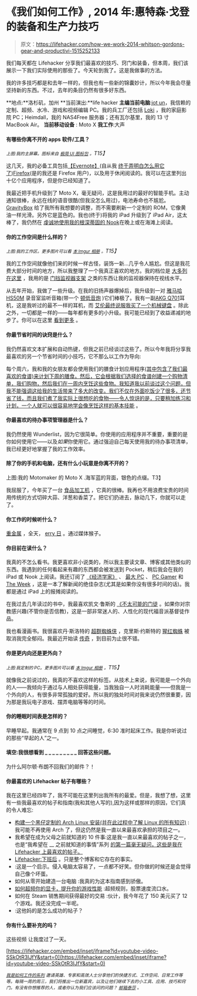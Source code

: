 # 《我们如何工作》, 2014 年:惠特森·戈登的装备和生产力技巧

> 原文：<https://lifehacker.com/how-we-work-2014-whitson-gordons-gear-and-productivi-1515252133>

我们每天都在 Lifehacker 分享我们最喜欢的技巧、窍门和装备，但本周，我们该展示一下我们实际使用的那些了。今天轮到我了。这是我做事的方法。



我的许多技巧都是和去年一样的，但我也有一些新的锦囊妙计，所以今年我会尽量坚持新的东西。不过，去年的条目仍然有很多好东西。

**地点:**洛杉矶，加州
**当前演出:**life hacker
**主编当前电脑**:[jot un](http://pcpartpicker.com/user/Gyroscope352/saved/2tx6)，我信赖的定制、超频、水冷、游戏和视频编辑 PC。我的兵工厂还包括 [Loki](http://pcpartpicker.com/user/Gyroscope352/saved/3EaO) ，我的家庭影院 PC；Heimdall，我的 NAS4Free 服务器；还有瓦尔基里，我的 13 寸 MacBook Air。
**当前移动设备** : Moto X
**我工作**:大声

#### 有哪些你离不开的 apps 软件/工具？

*<small>上图:我的主屏幕。图标来自</small>* [*<small>极简 UI 图标包</small>*](https://play.google.com/store/apps/details?id=com.launchertheme.kxnt.ui) *<small>。</small>T15】*

这几天，我的必备工具包括[【Evernote】](http://evernote.com/)(自从我 [终于弄明白怎么用它了](https://lifehacker.com/ive-been-using-evernote-all-wrong-heres-why-its-actual-5989980))[Firefox](https://www.mozilla.org/en-US/firefox)(是的我还是 Firefox 用户)，以及用于休闲阅读的。我可以在这里列出十亿个应用程序，但是你已经知道了。

我最近把手机升级到了 Moto X，毫无疑问，这是我用过的最好的智能手机。主动通知很棒，永远在线的语音很酷(但我没怎么用过)，电池寿命也不尴尬。 [GravityBox](https://lifehacker.com/gravitybox-adds-a-ton-of-tweaks-to-android-in-one-custo-1502250290) 给了我所有我想要的调整，而不需要刷新一个定制的 ROM，它像黄油一样光滑。另外它是蓝色的。我也(终于)将我的 iPad 升级到了 iPad Air，这太棒了，我仍然在 [虔诚地使用我的根深蒂固的 Nook](http://lifehacker.com/turn-your-rooted-nook-into-the-ultimate-ereader-with-th-5926798)在晚上或在海滩上阅读。

#### 你的工作空间是什么样的？

*<small>上图:我的工作区。更多图片可以看</small>* [*<small>本 Imgur 相册</small>*](http://imgur.com/a/i0vlS) *<small>。</small>T15】*

我的工作空间就像他们来的时候一样古怪，装饰一新...几乎令人尴尬。但这是我花费大部分时间的地方，所以我整理了一个我真正喜欢的地方。我的档位是 [大多列在这里](http://pcpartpicker.com/user/Gyroscope352/saved/2tx6) ，我用的是 [门挡监视器支架](https://lifehacker.com/diy-tv-or-monitor-stand-from-door-stoppers-5159703) 之类的东西让我的监视器保持在视线水平。

从去年开始，我做了一些升级。在我的旧扬声器爆掉后，我升级到一对 [雅马哈 HS50M](http://usa.yamaha.com/products/music-production/speakers/hs_series/hs50m/?mode=model) 录音室监听音箱(带一个 [顿低音炮](http://www.parts-express.com/dayton-audio-sub-800-8-80-watt-powered-subwoofer--300-627) )它们棒极了。我有一副[AKG Q701](http://eu.akg.com/akg-product-detail_eu/q701blk.html)耳机，这是我听过的最不一样的耳机，而 [艾伦最终说服我买了一个机械键盘](https://lifehacker.com/how-to-choose-the-best-mechanical-keyboard-and-why-you-511140347) 。除此之外，一切都是一样的——每年都有更多的小升级。我可能已经到了收益递减的地步了。你可以在这里 [看到更多](http://lifehacker.com/whew-this-came-at-the-perfect-time-been-upgrading-my-1069104642) 。

#### 你最节省时间的诀窍是什么？

我仍然喜欢文本扩展和自动热键，但我之前已经谈过这些了。所以今年我将分享我最喜欢的另一个节省时间的小技巧，它不那么以工作为导向:

每个周六，我和我的女朋友都会使用我们的膳食计划应用程序[(其中包含了我们最喜欢的食谱)来计划下周的膳食。然后，它会根据我们选择的食谱创建一个购物清单，我们购物，然后我们在一周内烹饪这些食物。我知道我以前谈过这个问题，但我不能强调这给我的生活带来了多大的改变。我们不仅在外面吃饭少了很多，还节省了钱，而且我们煮了我实际上很想吃的食物——](https://lifehacker.com/how-to-plan-your-weekly-meals-stress-free-30791921)[令人惊讶的是，只要稍加练习和计划，一个人就可以很容易地学会像烹饪这样的基本技能](http://lifehacker.com/how-i-tackled-three-skills-i-never-thought-id-learn-1513489403) 。

#### 你最喜欢的待办事项管理器是什么？

我仍然使用 Wunderlist，因为它很简单。你使用的应用程序并不重要，重要的是你如何使用它——以及*如果*你使用它。通过强迫自己每天使用我的待办事项清单，我已经更好地掌握了我的工作效率。

#### 除了你的手机和电脑，还有什么小玩意是你离不开的？

上图:我的 Motomaker 的 Moto X .海军蓝的背面，银色的点缀。T3】

我屈服了，今年买了一台 [食品加工机](http://www.amazon.com/Cuisinart-DLC-10S-Classic-7-Cup-Processor/dp/B00004S9EM?asc_campaign=InlineText&asc_refurl=https://lifehacker.com/how-we-work-2014-whitson-gordons-gear-and-productivi-1515252133&asc_source=&tag=kinjalifehackerlink-20) ，它真的很棒。我再也不用浪费宝贵的时间用传统的方式切碎大蒜、洋葱和香菜了。把它们扔进去，脉动几下，你就可以走了。

#### 你工作的时候听什么？

[重金属](http://www.youtube.com/watch?v=plrO8-DBKS8) ，全天， [erry 日](http://www.youtube.com/watch?v=80ml_O1iPAE) 。通过媒体猴子。

#### 你目前在读什么？

我真的不怎么看书。我更喜欢非小说类的，所以我主要读文章、博客或其他类似的东西。我遇到的任何看起来有趣的东西都会被发送到 Pocket，稍后我会在我的 iPad 或 Nook 上阅读。我还订阅了 [《经济学家》](http://www.economist.com/) 、 [最大 PC](http://www.maximumpc.com/) 、 [PC Gamer](http://www.pcgamer.com/) 和 [The Week](http://theweek.com/) ，这是一本了解新闻的绝佳杂志(尤其是如果你没有很多时间的话)。我都是通过 iPad 上的报摊阅读的。

在我过去几年读过的书中，我最喜欢凯文·鲁斯的 [《不太可能的门徒](http://www.amazon.com/The-Unlikely-Disciple-Semester-University/dp/0446178438?asc_campaign=InlineText&asc_refurl=https://lifehacker.com/how-we-work-2014-whitson-gordons-gear-and-productivi-1515252133&asc_source=&tag=kinjalifehackerlink-20) 。如果你对宗教感兴趣(不管你是否信教)，这是一部非常迷人的、人性化的现代福音派基督徒作品。

我也看漫画书。我很喜欢丹·斯洛特的 [超群蜘蛛侠](http://en.wikipedia.org/wiki/The_Superior_Spider-Man) ，克里斯·约斯特的 [猩红蜘蛛](http://en.wikipedia.org/wiki/Scarlet_Spider_%28comic_book%29#Volume_2) 被取消我完全郁闷。我最近开始读 [传奇](http://en.wikipedia.org/wiki/Saga_%28comic_book%29) ，到目前为止很不错。

#### 你是更内向还是更外向？

*<small>上图:我定制的 PC。更多图片可以看</small>* [*<small>本 Imgur 相册</small>*](http://imgur.com/a/actZr) *<small>。</small>T15】*

就像我之前说过的，我真的不喜欢这样的标签。从技术上来说，我可能是一个外向的人——我倾向于通过与人相处获得能量，当我独自一人时消耗能量——但我是一个外向的人，有很多非常孤独的爱好。所以我的独处时间对我来说仍然很重要，因为那是我玩电子游戏、摆弄电脑等等的时间。

#### 你的睡眠时间表是怎样的？

早睡早起。我通常在 9 点到 10 点之间睡觉，6:30 准时起床工作。我是你听说过的那些“早起的人”之一。

#### 填空:我很想看到 _ _ _ _ _ _ _ _ _ 回答这些问题。

为什么阿尔顿·布朗不回我们的邮件？！

#### 你最喜欢的 Lifehacker 帖子有哪些？

我在这里已经四年了，我不可能在这里列出我所有的最爱。但是，我想了想，这里有一些我最喜欢的帖子和指南(我和其他人写的),因为这样或那样的原因，它们真的令人难忘:

*   [构建一个黑仔定制的 Arch Linux 安装(并在此过程中了解 Linux 的所有知识)](http://lifehacker.com/build-a-killer-customized-arch-linux-installation-and-5680453) :我可能不再使用 Arch 了，但这仍然是我一直以来最喜欢承担的项目之一。
*   我希望在成为父母之前就知道的 10 件事:这是我一直以来最喜欢的帖子之一，也是“我希望在 __ 之前就知道的事情”系列 [的第一篇毫无疑问，这些是我在 Lifehacker 上最喜欢的帖子。](http://lifehacker.com/most-popular-longform-features-of-2013-1491780262)
*   [Lifehacker:下班后](http://afterhours.lifehacker.com/) 。只是整个博客和它存在的事实。
*   :这是一个启示。侵入电脑太容易了，一点都不好笑。但你做的时候还是会觉得自己像个坏蛋。
*   如何从零开始建造一台电脑 :我真的为这本指南感到骄傲。
*   [如何超频你的显卡，提升你的游戏性能](http://lifehacker.com/how-to-overclock-your-video-card-and-boost-your-gaming-30799346) :超频规则，股票速度流口水。
*   如何在 Steam 销售期间获得最好的交易 :伙计，我今年花了 150 美元买了 12 个游戏。我还没完成一半呢。
*   :这他妈的是怎么成功的帖子？

#### 你有什么要补充的吗？

这些视频 让我度过了一天。

 [https://lifehacker.com/embed/inset/iframe?id=youtube-video-SSkOtR3IJfY&start=0](https://lifehacker.com/embed/inset/iframe?id=youtube-video-SSkOtR3IJfY&start=0) 

<small></small>*[<small>*我是如何工作的系列*</small>](http://lifehacker.com/how-i-work/) <small>*邀请英雄、专家和高效人士分享他们的快捷方式、工作空间、日常工作等等。每隔一周的周三，我们将推出一位新嘉宾，以及让他们继续下去的小工具、应用、技巧和窍门。有没有你想推荐的人，或者你认为我们应该问的问题？*</small> [<small>*邮箱泰莎*</small>](https://mail.google.com/mail/?view=cm&fs=1&tf=1&to=tessa@lifehacker.com) <small>*。*</small>*